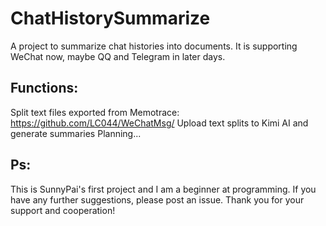 # ChatHistorySummarize
A project to summarize chat histories into documents.
It is supporting WeChat now, maybe QQ and Telegram in later days.

## Functions:
Split text files exported from Memotrace: <https://github.com/LC044/WeChatMsg/>
Upload text splits to Kimi AI and generate summaries
Planning...

## Ps:
This is SunnyPai's first project and I am a beginner at programming. If you have any further suggestions, please post an issue. Thank you for your support and cooperation!
